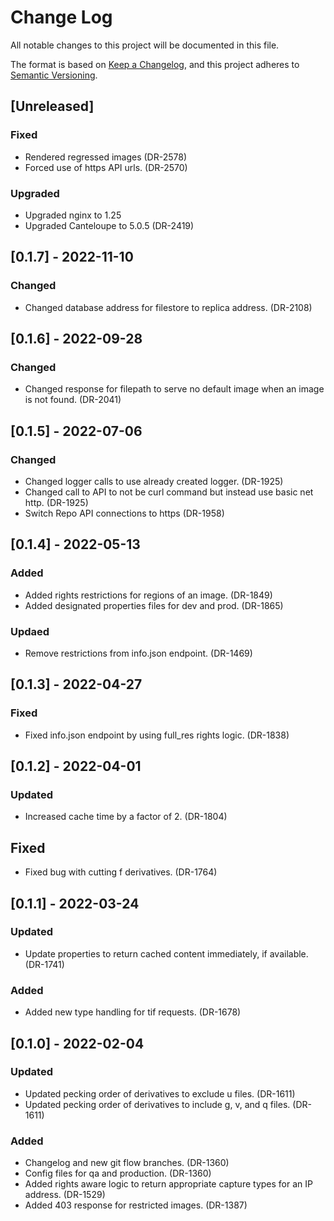 # Change Log
All notable changes to this project will be documented in this file.

The format is based on [Keep a Changelog](https://keepachangelog.com/en/1.0.0/),
and this project adheres to [Semantic Versioning](https://semver.org/spec/v2.0.0.html).

## [Unreleased]

### Fixed
- Rendered regressed images (DR-2578)
- Forced use of https API urls. (DR-2570)

### Upgraded
- Upgraded nginx to 1.25
- Upgraded Canteloupe to 5.0.5 (DR-2419)

## [0.1.7] - 2022-11-10

### Changed
- Changed database address for filestore to replica address. (DR-2108)

## [0.1.6] - 2022-09-28

### Changed
- Changed response for filepath to serve no default image when an image is not found. (DR-2041)

## [0.1.5] - 2022-07-06

### Changed
- Changed logger calls to use already created logger. (DR-1925)
- Changed call to API to not be curl command but instead use basic net http. (DR-1925)
- Switch Repo API connections to https (DR-1958)

## [0.1.4] - 2022-05-13

### Added
- Added rights restrictions for regions of an image. (DR-1849)
- Added designated properties files for dev and prod. (DR-1865)

### Updaed
- Remove restrictions from info.json endpoint. (DR-1469)

## [0.1.3] - 2022-04-27

### Fixed
- Fixed info.json endpoint by using full_res rights logic. (DR-1838)

## [0.1.2] - 2022-04-01

### Updated
- Increased cache time by a factor of 2. (DR-1804)

## Fixed
- Fixed bug with cutting f derivatives. (DR-1764)

## [0.1.1] - 2022-03-24

### Updated
- Update properties to return cached content immediately, if available. (DR-1741)

### Added
- Added new type handling for tif requests. (DR-1678)

## [0.1.0] - 2022-02-04

### Updated
- Updated pecking order of derivatives to exclude u files. (DR-1611) 
- Updated pecking order of derivatives to include g, v, and q files. (DR-1611) 

### Added
- Changelog and new git flow branches. (DR-1360)
- Config files for qa and production. (DR-1360)
- Added rights aware logic to return appropriate capture types for an IP address. (DR-1529)
- Added 403 response for restricted images. (DR-1387)
